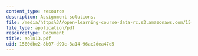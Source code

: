 ```yaml
---
content_type: resource
description: Assignment solutions.
file: /media/https%3A/open-learning-course-data-rc.s3.amazonaws.com/15-988-system-dynamics-self-study-fall-1998-spring-1999/1580dbe28b07d99c3a1496ac2dea47d5_soln13.pdf
file_type: application/pdf
resourcetype: Document
title: soln13.pdf
uid: 1580dbe2-8b07-d99c-3a14-96ac2dea47d5
---
```

